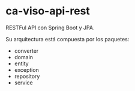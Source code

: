 # ca-viso-api-rest
RESTFul API con Spring Boot y JPA.

Su arquitectura está compuesta por los paquetes:
- converter
- domain
- entity
- exception
- repository
- service
